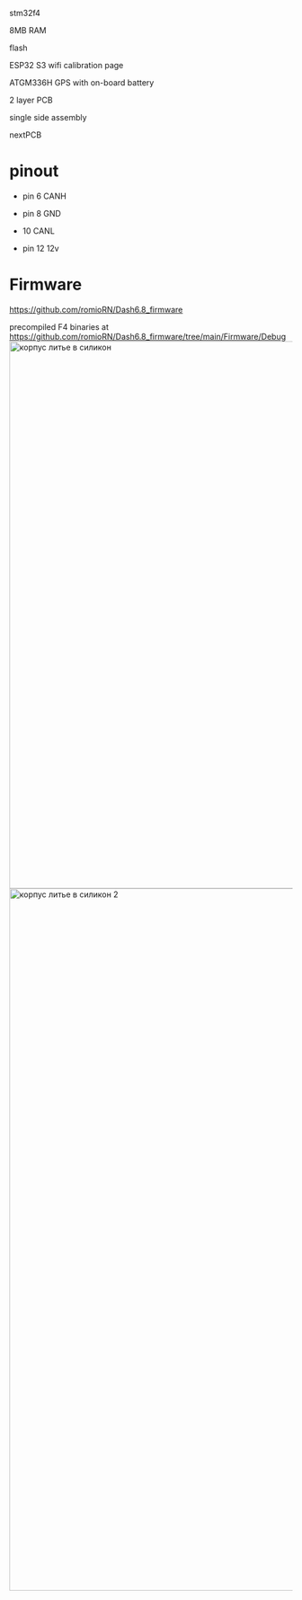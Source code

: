 
stm32f4

8MB RAM

flash

ESP32 S3 wifi calibration page

ATGM336H GPS with on-board battery

2 layer PCB

single side assembly

nextPCB

# pinout

* pin 6 CANH

* pin 8 GND

* 10 CANL

* pin 12 12v


# Firmware

https://github.com/romioRN/Dash6.8_firmware

precompiled F4 binaries at https://github.com/romioRN/Dash6.8_firmware/tree/main/Firmware/Debug
<img width="1654" height="974" alt="корпус литье в силикон" src="https://github.com/user-attachments/assets/dce2be45-b7c7-405b-9a96-6ee6b4751eb1" />
<img width="2013" height="1250" alt="корпус литье в силикон 2" src="https://github.com/user-attachments/assets/35c63336-cbb2-4fa2-a190-ba515622e508" />
